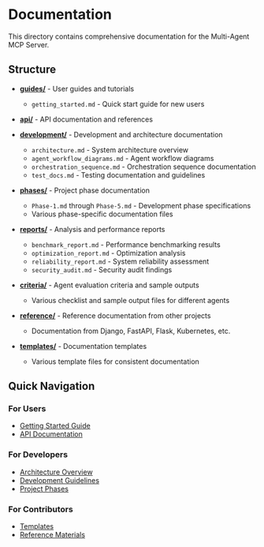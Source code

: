 # Documentation

This directory contains comprehensive documentation for the Multi-Agent MCP Server.

## Structure

- **[guides/](guides/)** - User guides and tutorials
  - `getting_started.md` - Quick start guide for new users
  
- **[api/](api/)** - API documentation and references
  
- **[development/](development/)** - Development and architecture documentation
  - `architecture.md` - System architecture overview
  - `agent_workflow_diagrams.md` - Agent workflow diagrams
  - `orchestration_sequence.md` - Orchestration sequence documentation
  - `test_docs.md` - Testing documentation and guidelines
  
- **[phases/](phases/)** - Project phase documentation
  - `Phase-1.md` through `Phase-5.md` - Development phase specifications
  - Various phase-specific documentation files
  
- **[reports/](reports/)** - Analysis and performance reports
  - `benchmark_report.md` - Performance benchmarking results
  - `optimization_report.md` - Optimization analysis
  - `reliability_report.md` - System reliability assessment
  - `security_audit.md` - Security audit findings
  
- **[criteria/](criteria/)** - Agent evaluation criteria and sample outputs
  - Various checklist and sample output files for different agents
  
- **[reference/](reference/)** - Reference documentation from other projects
  - Documentation from Django, FastAPI, Flask, Kubernetes, etc.
  
- **[templates/](templates/)** - Documentation templates
  - Various template files for consistent documentation

## Quick Navigation

### For Users
- [Getting Started Guide](guides/getting_started.md)
- [API Documentation](api/)

### For Developers  
- [Architecture Overview](development/architecture.md)
- [Development Guidelines](development/test_docs.md)
- [Project Phases](phases/)

### For Contributors
- [Templates](templates/)
- [Reference Materials](reference/)
